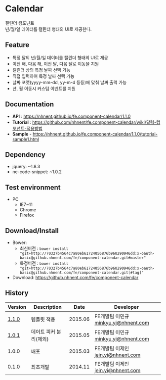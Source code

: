 Calendar
===============
캘린더 컴포넌트<br>년/월/일 데이터를 캘린터 형태의 UI로 제공한다.<br>

## Feature
* 특정 달의 년/월/일 데이터를 캘린더 형태의 UI로 제공
* 이전 해, 다음 해, 이전 달, 다음 달로 이동을 지원
* 캘린더 상의 특정 날짜 선택 가능
* 직접 입력하여 특정 날짜 선택 가능
* 날짜 포맷(yyyy-mm-dd, yy-m-d 등등)에 맞춰 날짜 출력 가능
* 년, 월 이동시 커스텀 이벤트를 지원

## Documentation
* **API** : https://nhnent.github.io/fe.component-calendar/1.1.0
* **Tutorial** : https://github.com/nhnent/fe.component-calendar/wiki/달력-컴포넌트-적용방법
* **Sample** - https://nhnent.github.io/fe.component-calendar/1.1.0/tutorial-sample1.html



## Dependency
* jquery: ~1.8.3
* ne-code-snippet: ~1.0.2

## Test environment
* PC
    * IE7~11
    * Chrome
    * Firefox


## Download/Install
* Bower:
   * 최신버전 : `bower install "git+http://70327b4564c7a80eb61724056876b960290946dd:x-oauth-basic@github.nhnent.com/fe/component-calendar.git#master"`
   * 특정버전 : `bower install "git+http://70327b4564c7a80eb61724056876b960290946dd:x-oauth-basic@github.nhnent.com/fe/component-calendar.git[#tag]"`
* Download: https://github.nhnent.com/fe/component-calendar

## History
| Version | Description | Date | Developer |
| ---- | ---- | ---- | ---- |
| <a href="https://nhnent.github.io/fe.component-calendar/1.1.0">1.1.0</a> | 템플릿 적용 | 2015.06 | FE개발팀 이민규 <minkyu.yi@nhnent.com> |
| <a href="https://nhnent.github.io/fe.component-calendar/1.0.1">1.0.1</a> | 데이트 피커 분리(제외) | 2015.05 | FE개발팀 이민규 <minkyu.yi@nhnent.com> |
| 1.0.0 | 배포 | 2015.03 | FE개발팀 이제인 <jein.yi@nhnent.com> |
| 0.1.0 | 최초개발 | 2014.11 | FE개발팀 이제인 <jein.yi@nhnent.com> |
